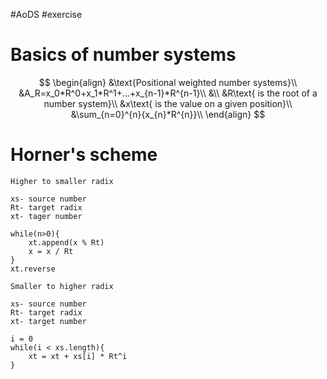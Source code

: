 #AoDS #exercise

# Basics of number systems
$$
\begin{align}
	&\text{Positional weighted number systems}\\
	&A_R=x_0*R^0+x_1*R^1+...+x_{n-1}*R^{n-1}\\
	&\\
	&R\text{ is the root of a number system}\\
	&x\text{ is the value on a given position}\\
	&\sum_{n=0}^{n}{x_{n}*R^{n}}\\
\end{align}
$$

# Horner's scheme
```
Higher to smaller radix

xs- source number
Rt- target radix
xt- tager number

while(n>0){
	xt.append(x % Rt)
	x = x / Rt
}
xt.reverse
```
```
Smaller to higher radix

xs- source number
Rt- target radix
xt- target number

i = 0
while(i < xs.length){
	xt = xt + xs[i] * Rt^i
}
```